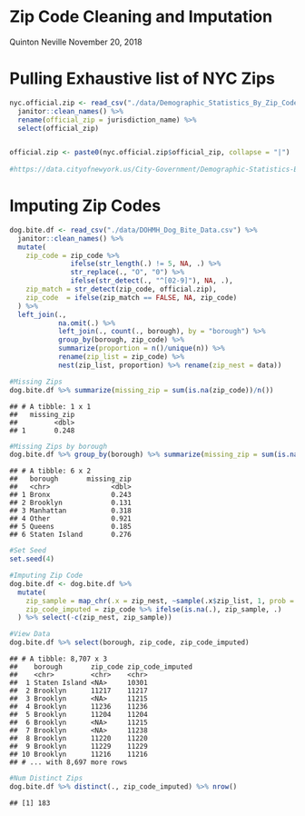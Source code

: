 Zip Code Cleaning and Imputation
================
Quinton Neville
November 20, 2018

Pulling Exhaustive list of NYC Zips
===================================

``` r
nyc.official.zip <- read_csv("./data/Demographic_Statistics_By_Zip_Code.csv") %>%
  janitor::clean_names() %>% 
  rename(official_zip = jurisdiction_name) %>%
  select(official_zip)


official.zip <- paste0(nyc.official.zip$official_zip, collapse = "|")
  
#https://data.cityofnewyork.us/City-Government/Demographic-Statistics-By-Zip-Code/kku6-nxdu
```

Imputing Zip Codes
==================

``` r
dog.bite.df <- read_csv("./data/DOHMH_Dog_Bite_Data.csv") %>%
  janitor::clean_names() %>%
  mutate(
    zip_code = zip_code %>% 
               ifelse(str_length(.) != 5, NA, .) %>% 
               str_replace(., "O", "0") %>% 
               ifelse(str_detect(., "^[02-9]"), NA, .),
    zip_match = str_detect(zip_code, official.zip),
    zip_code  = ifelse(zip_match == FALSE, NA, zip_code)
  ) %>%
  left_join(.,
            na.omit(.) %>% 
            left_join(., count(., borough), by = "borough") %>% 
            group_by(borough, zip_code) %>%
            summarize(proportion = n()/unique(n)) %>% 
            rename(zip_list = zip_code) %>%
            nest(zip_list, proportion) %>% rename(zip_nest = data))

#Missing Zips
dog.bite.df %>% summarize(missing_zip = sum(is.na(zip_code))/n())
```

    ## # A tibble: 1 x 1
    ##   missing_zip
    ##         <dbl>
    ## 1       0.248

``` r
#Missing Zips by borough
dog.bite.df %>% group_by(borough) %>% summarize(missing_zip = sum(is.na(zip_code))/n())
```

    ## # A tibble: 6 x 2
    ##   borough       missing_zip
    ##   <chr>               <dbl>
    ## 1 Bronx               0.243
    ## 2 Brooklyn            0.131
    ## 3 Manhattan           0.318
    ## 4 Other               0.921
    ## 5 Queens              0.185
    ## 6 Staten Island       0.276

``` r
#Set Seed
set.seed(4)

#Imputing Zip Code
dog.bite.df <- dog.bite.df %>%
  mutate(
    zip_sample = map_chr(.x = zip_nest, ~sample(.x$zip_list, 1, prob = .x$proportion)),
    zip_code_imputed = zip_code %>% ifelse(is.na(.), zip_sample, .)
  ) %>% select(-c(zip_nest, zip_sample))

#View Data
dog.bite.df %>% select(borough, zip_code, zip_code_imputed)
```

    ## # A tibble: 8,707 x 3
    ##    borough       zip_code zip_code_imputed
    ##    <chr>         <chr>    <chr>           
    ##  1 Staten Island <NA>     10301           
    ##  2 Brooklyn      11217    11217           
    ##  3 Brooklyn      <NA>     11215           
    ##  4 Brooklyn      11236    11236           
    ##  5 Brooklyn      11204    11204           
    ##  6 Brooklyn      <NA>     11215           
    ##  7 Brooklyn      <NA>     11238           
    ##  8 Brooklyn      11220    11220           
    ##  9 Brooklyn      11229    11229           
    ## 10 Brooklyn      11216    11216           
    ## # ... with 8,697 more rows

``` r
#Num Distinct Zips
dog.bite.df %>% distinct(., zip_code_imputed) %>% nrow()
```

    ## [1] 183
